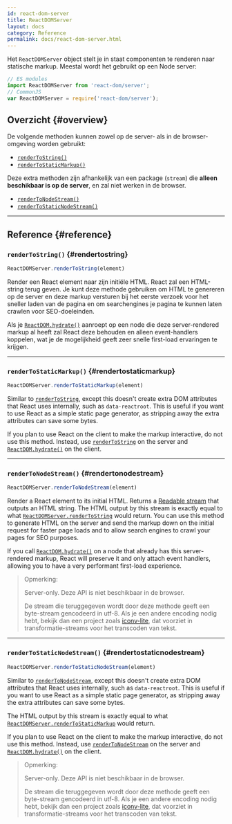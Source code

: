 ```yaml
---
id: react-dom-server
title: ReactDOMServer
layout: docs
category: Reference
permalink: docs/react-dom-server.html
---
```


Het `ReactDOMServer` object stelt je in staat componenten te renderen naar statische markup. Meestal wordt het gebruikt op een Node server:

```js
// ES modules
import ReactDOMServer from 'react-dom/server';
// CommonJS
var ReactDOMServer = require('react-dom/server');
```

## Overzicht {#overview}

De volgende methoden kunnen zowel op de server- als in de browser-omgeving worden gebruikt:

- [`renderToString()`](#rendertostring)
- [`renderToStaticMarkup()`](#rendertostaticmarkup)

Deze extra methoden zijn afhankelijk van een package (`stream`) die **alleen beschikbaar is op de server**, en zal niet werken in de browser.

- [`renderToNodeStream()`](#rendertonodestream)
- [`renderToStaticNodeStream()`](#rendertostaticnodestream)

* * *

## Reference {#reference}

### `renderToString()` {#rendertostring}

```javascript
ReactDOMServer.renderToString(element)
```

Render een React element naar zijn initiële HTML. React zal een HTML-string terug geven. Je kunt deze methode gebruiken om HTML te genereren op de server en deze markup versturen bij het eerste verzoek voor het sneller laden van de pagina en om searchengines je pagina te kunnen laten crawlen voor SEO-doeleinden.

Als je [`ReactDOM.hydrate()`](/docs/react-dom.html#hydrate) aanroept op een node die deze server-rendered markup al heeft zal React deze behouden en alleen event-handlers koppelen, wat je de mogelijkheid geeft zeer snelle first-load ervaringen te krijgen.

* * *

### `renderToStaticMarkup()` {#rendertostaticmarkup}

```javascript
ReactDOMServer.renderToStaticMarkup(element)
```

Similar to [`renderToString`](#rendertostring), except this doesn't create extra DOM attributes that React uses internally, such as `data-reactroot`. This is useful if you want to use React as a simple static page generator, as stripping away the extra attributes can save some bytes.

If you plan to use React on the client to make the markup interactive, do not use this method. Instead, use [`renderToString`](#rendertostring) on the server and [`ReactDOM.hydrate()`](/docs/react-dom.html#hydrate) on the client.

* * *

### `renderToNodeStream()` {#rendertonodestream}

```javascript
ReactDOMServer.renderToNodeStream(element)
```

Render a React element to its initial HTML. Returns a [Readable stream](https://nodejs.org/api/stream.html#stream_readable_streams) that outputs an HTML string. The HTML output by this stream is exactly equal to what [`ReactDOMServer.renderToString`](#rendertostring) would return. You can use this method to generate HTML on the server and send the markup down on the initial request for faster page loads and to allow search engines to crawl your pages for SEO purposes.

If you call [`ReactDOM.hydrate()`](/docs/react-dom.html#hydrate) on a node that already has this server-rendered markup, React will preserve it and only attach event handlers, allowing you to have a very performant first-load experience.

> Opmerking:
>
> Server-only. Deze API is niet beschikbaar in de browser.
>
> De stream die teruggegeven wordt door deze methode geeft een byte-stream gencodeerd in utf-8. Als je een andere encoding nodig hebt, bekijk dan een project zoals [iconv-lite](https://www.npmjs.com/package/iconv-lite), dat voorziet in transformatie-streams voor het transcoden van tekst.

* * *

### `renderToStaticNodeStream()` {#rendertostaticnodestream}

```javascript
ReactDOMServer.renderToStaticNodeStream(element)
```

Similar to [`renderToNodeStream`](#rendertonodestream), except this doesn't create extra DOM attributes that React uses internally, such as `data-reactroot`. This is useful if you want to use React as a simple static page generator, as stripping away the extra attributes can save some bytes.

The HTML output by this stream is exactly equal to what [`ReactDOMServer.renderToStaticMarkup`](#rendertostaticmarkup) would return.

If you plan to use React on the client to make the markup interactive, do not use this method. Instead, use [`renderToNodeStream`](#rendertonodestream) on the server and [`ReactDOM.hydrate()`](/docs/react-dom.html#hydrate) on the client.

> Opmerking:
>
> Server-only. Deze API is niet beschikbaar in de browser.
>
> De stream die teruggegeven wordt door deze methode geeft een byte-stream gencodeerd in utf-8. Als je een andere encoding nodig hebt, bekijk dan een project zoals [iconv-lite](https://www.npmjs.com/package/iconv-lite), dat voorziet in transformatie-streams voor het transcoden van tekst.
